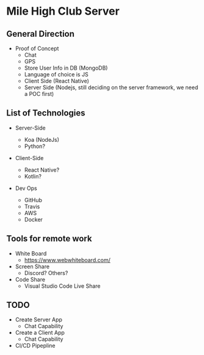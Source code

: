 # Mile High Club Server
## General Direction
  - Proof of Concept
    - Chat
    - GPS
    - Store User Info in DB (MongoDB)
    - Language of choice is JS
    - Client Side (React Native)
    - Server Side (Nodejs, still deciding on the server framework, we need a POC first)

## List of Technologies
  - Server-Side
    - Koa (NodeJs)
    - Python?

  - Client-Side
    - React Native?
    - Kotlin?

  - Dev Ops
    - GitHub
    - Travis
    - AWS
    - Docker

## Tools for remote work
  - White Board
    - https://www.webwhiteboard.com/
  - Screen Share
    - Discord? Others?
  - Code Share
    - Visual Studio Code Live Share

## TODO
  - Create Server App
    - Chat Capability
  - Create a Client App
    - Chat Capability
  - CI/CD Pipepline
